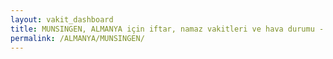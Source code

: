 ```yaml
---
layout: vakit_dashboard
title: MUNSINGEN, ALMANYA için iftar, namaz vakitleri ve hava durumu - ilçe/eyalet seç
permalink: /ALMANYA/MUNSINGEN/
---
```


<script type="text/javascript">
  var GLOBAL_COUNTRY = 'ALMANYA';
  var GLOBAL_CITY = 'MUNSINGEN';
  var GLOBAL_STATE = '';
  var lat = 72;
  var lon = 21;
</script>
